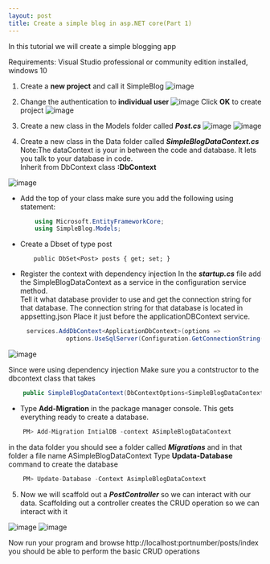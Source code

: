 ```yaml
---
layout: post
title: Create a simple blog in asp.NET core(Part 1)
---
```




In this tutorial we will create a simple blogging app


Requirements: Visual Studio professional or community edition installed, windows 10


1. Create a **new project** and call it SimpleBlog
![image](../images/simpleblog/ScreenShot2016-10-03.png)

2. Change the authentication to **individual user** 
![image](../images/simpleblog/ScreenShot1.png)
Click **OK** to create project
![image](../images/simpleblog/ScreenShot2.png)

3. Create a new class in the Models folder called ***Post.cs***
![image](../images/simpleblog/ScreenShot3a.png)
![image](../images/simpleblog/ScreenShot3b.png)

4. Create a new class in the Data folder called ***SimpleBlogDataContext.cs***
Note:The dataContext  is your in between the code and database.  It lets you talk to your database in code.  
Inherit from DbContext class **:DbContext**

![image](../images/simpleblog/ScreenShot4.png)

  * Add the top of your class make sure you add the  following using statement:
	
	```csharp
		using Microsoft.EntityFrameworkCore;
		using SimpleBlog.Models;
	```

  * Create a Dbset of type post   
  
```  
       public DbSet<Post> posts { get; set; } 
```

  * Register the context with dependency injection 
In the ***startup.cs*** file add the SimpleBlogDataContext as a service in the configuration service method.  
Tell it what database provider to use and get the connection string for that database.  The connection string for that database is located in appsetting.json
Place it just before the applicationDBContext service.  

```csharp
     services.AddDbContext<ApplicationDbContext>(options =>
                options.UseSqlServer(Configuration.GetConnectionString("DefaultConnection")));
```

![image](../images/simpleblog/ScreenShot4a.png)
 

Since were using dependency injection 
Make sure you a contstructor to the dbcontext class that takes 

```csharp
    public SimpleBlogDataContext(DbContextOptions<SimpleBlogDataContext> options) : base(options)
```

  *  Type **Add-Migration** in the package manager console.  This gets everything ready to create a database.  
  
```csharp
    PM> Add-Migration IntialDB -context ASimpleBlogDataContext
```
in the data folder you should see a folder called ***Migrations*** and in that folder a file name ASimpleBlogDataContext
Type **Updata-Database** command to create the database

```csharp
    PM> Update-Database -Context AsimpleBlogDataContext 
```

5.  Now we will scaffold out a ***PostController*** so we can interact with our data.  Scaffolding out a controller creates the CRUD operation so we can interact with it

![image](../images/simpleblog/ScreenShot5a.png)
![image](../images/simpleblog/ScreenShot5b.png)

Now run your program and browse http://localhost:portnumber/posts/index
you should be able to perform the basic CRUD operations







